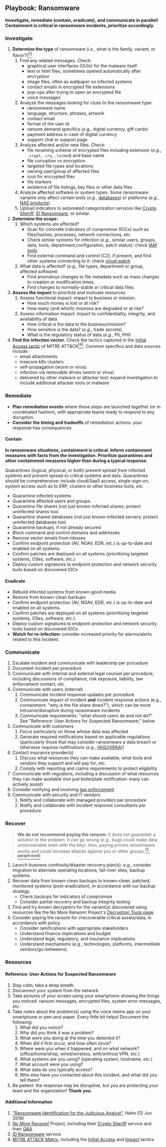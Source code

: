 

## Playbook: Ransomware

**Investigate, remediate (contain, eradicate), and communicate in parallel! Containment is critical in ransomware incidents, prioritize accordingly.**

### Investigate

1. **Determine the type** of ransomware (_i.e.,_ what is the family, variant, or flavor?)[<sup>[1]</sup>](#ransomware-playbook-ref-1)
    1. Find any related messages.  Check:
        * graphical user interfaces (GUIs) for the malware itself
        * text or html files, sometimes opened automatically after encryption
        * image files, often as wallpaper on infected systems
        * contact emails in encrypted file extensions
        * pop-ups after trying to open an encrypted file
        * voice messages
    2. Analyze the messages looking for clues to the ransomware type:
        * ransomware name
        * language, structure, phrases, artwork
        * contact email
        * format of the user id
        * ransom demand specifics (_e.g._, digital currency, gift cards)
        * payment address in case of digital currency
        * support chat or support page
    3. Analyze affected and/or new files.  Check:
        * file renaming scheme of encrypted files including extension (_e.g._, `.crypt`, `.cry`, `.locked`) and base name
        * file corruption vs encryption
        * targeted file types and locations
        * owning user/group of affected files
        * icon for encrypted files
        * file markers
        * existence of file listings, key files or other data files
    4. Analyze affected software or system types.  Some ransomware variants only affect certain tools (_e.g._, [databases](https://www.bleepingcomputer.com/news/security/mongodb-apocalypse-professional-ransomware-group-gets-involved-infections-reach-28k-servers/)) or platforms (_e.g._, [NAS products](https://forum.synology.com/enu/viewtopic.php?f=3&t=88716))
    5. Upload indicators to automated categorization services like [Crypto Sheriff](https://www.nomoreransom.org/crypto-sheriff.php), [ID Ransomware](https://id-ransomware.malwarehunterteam.com/), or similar.
2. **Determine the scope:**
    1. Which systems are affected? 
        * Scan for concrete indicators of compromise (IOCs) such as files/hashes, processes, network connections, etc.
        * Check similar systems for infection (_e.g._, similar users, groups, data, tools, department,configuration, patch status): check [IAM tools](https://us-east-1.console.aws.amazon.com/iamv2/home)
        * Find external command and control (C2), if present, and find other systems connecting to it: check [cloud watch](https://us-east-1.console.aws.amazon.com/cloudwatch/home)
    2. What data is affected? (_e.g._, file types, department or group, affected software)
        * Find anomalous changes to file metadata such as mass changes to creation or modification times.
        * Find changes to normally-stable or critical data files.
3. **Assess the impact** to prioritize and motivate resources
    1. Assess functional impact: impact to business or mission.
        * How much money is lost or at risk?
        * How many (and which) missions are degraded or at risk?
    2. Assess information impact: impact to confidentiality, integrity, and availability of data.
        * How critical is the data to the business/mission?
        * How sensitive is the data? (_e.g._, trade secrets)
        * What is the regulatory status of data (_e.g._, PII, PHI)
4. **Find the infection vector.**  Check the tactics captured in the [Initial Access tactic](https://attack.mitre.org/tactics/TA0001/) of MITRE ATT&CK[<sup>[4]</sup>](#ransomware-playbook-ref-4).  Common specifics and data sources include:
    * email attachments
    * insecure k8s clusters
    * self-propagation (worm or virus)
    * infection via removable drives (worm or virus)
    * delivered by other malware or attacker tool: expand investigation to include additional attacker tools or malware

### Remediate

* **Plan remediation events** where these steps are launched together (or in coordinated fashion), with appropriate teams ready to respond to any disruption.
* **Consider the timing and tradeoffs** of remediation actions: your response has consequences.

#### Contain

**In ransomware situations, containment is critical.  Inform containment measures with facts from the investigation.  Prioritize quarantines and other containment measures higher than during a typical response.**

Quarantines (logical, physical, or both) prevent spread _from_ infected systems and prevent spread _to_ critical systems and data. Quarantines should be comprehensive: include cloud/SaaS access, single-sign-on, system access such as to ERP, clusters or other business tools, _etc._

* Quarantine infected systems
* Quarantine affected users and groups.
* Quarantine file shares (not just known-infected shares; protect uninfected shares too)
* Quarantine shared databases (not just known-infected servers; protect uninfected databases too)
* Quarantine backups, if not already secured
* Block command and control domains and addresses
* Remove vector emails from inboxes
* Confirm endpoint protection (AV, NGAV, EDR, _etc._) is up-to-date and enabled on all systems.
* Confirm patches are deployed on all systems (prioritizing targeted systems, OSes, software, _etc._).
* Deploy custom signatures to endpoint protection and network security tools based on discovered IOCs

#### Eradicate

* Rebuild infected systems from known-good media
* Restore from known-clean backups
* Confirm endpoint protection (AV, NGAV, EDR, _etc._) is up-to-date and enabled on all systems.
* Confirm patches are deployed on all systems (prioritizing targeted systems, OSes, software, _etc._).
* Deploy custom signatures to endpoint protection and network security tools based on discovered IOCs
* **Watch for re-infection:** consider increased priority for alarms/alerts related to this incident.

### Communicate

1. Escalate incident and communicate with leadership per procedure
2. Document incident per procedure
3. Communicate with internal and external legal counsel per procedure, including discussions of compliance, risk exposure, liability, law enforcement contact, _etc._
4. Communicate with users (internal)
    1. Communicate incident response updates per procedure
    2. Communicate impact of incident **and** incident response actions (e.g., containment: "why is the file share down?"), which can be more intrusive/disruptive during ransomware incidents
    3. Communicate requirements: "what should users do and not do?"  See "Reference: User Actions for Suspected Ransomware," below
5. Communicate with customers
    1. Focus particularly on those whose data was affected
    2. Generate required notifications based on applicable regulations (particularly those that may consider ransomware a data breach or otherwise requires notifications (_e.g._, [HHS/HIPAA](https://www.hhs.gov/sites/default/files/RansomwareFactSheet.pdf))) 
6. Contact insurance provider(s)
    1. Discuss what resources they can make available, what tools and vendors they support and will pay for, _etc._
    2. Comply with reporting and claims requirements to protect eligibility
7. Communicate with regulators, including a discussion of what resources they can make available (not just boilerplate notification: many can actively assist)
8. Consider notifying and involving [law enforcement](https://www.nomoreransom.org/en/report-a-crime.html)
9. Communicate with security and IT vendors
    1. Notify and collaborate with managed providers per procedure
    2. Notify and collaborate with incident response consultants per procedure

### Recover

> **We do not recommend paying the ransom:** it does not guarantee a solution to the problem. It can go wrong (_e.g._, bugs could make data unrecoverable even with the key).  Also, paying proves ransomware works and could increase attacks against you or other groups.[<sup>[2, paraphrased]</sup>](#ransomware-playbook-ref-2)

1. Launch business continuity/disaster recovery plan(s): _e.g._, consider migration to alternate operating locations, fail-over sites, backup systems.
2. Recover data from known-clean backups to known-clean, patched, monitored systems (post-eradication), in accordance with our backup strategy.
    * Check backups for indicators of compromise
    * Consider partial recovery and backup integrity testing
3. Find and try known decryptors for the variant(s) discovered using resources like the No More Ransom! Project's [Decryption Tools page](https://www.nomoreransom.org/en/decryption-tools.html).
4. Consider paying the ransom for irrecoverable critical assets/data, in accordance with policy
    * Consider ramifications with appropriate stakeholders
    * Understand finance implications and budget
    * Understand legal, regulatory, and insurance implications
    * Understand mechanisms (_e.g._, technologies, platforms, intermediate vendors/go-betweens)

### Resources

#### Reference: User Actions for Suspected Ransomware

1. Stay calm, take a deep breath.
2. Disconnect your system from the network
3. Take pictures of your screen using your smartphone showing the things you noticed: ransom messages, encrypted files, system error messages, _etc._
4. Take notes about the problem(s) using the voice memo app on your smartphone or pen-and-paper.  Every little bit helps!  Document the following:
    1. What did you notice?
    2. Why did you think it was a problem?
    3. What were you doing at the time you detected it?
    4. When did it first occur, and how often since?
    5. Where were you when it happened, and on what network? (office/home/shop, wired/wireless, with/without VPN, _etc._)
    6. What systems are you using? (operating system, hostname, _etc._)
    7. What account were you using?
    8. What data do you typically access?
    9. Who else have you contacted about this incident, and what did you tell them?
5. Be patient: the response may be disruptive, but you are protecting your team and the organization!  **Thank you.**

#### Additional Information

1. <a name="ransomware-playbook-ref-1"></a>["Ransomware Identification for the Judicious Analyst"](https://www.gdatasoftware.com/blog/2019/06/31666-ransomware-identification-for-the-judicious-analyst), Hahn (12 Jun 2019)
1. <a name="ransomware-playbook-ref-2"></a>[No More Ransom!](https://www.nomoreransom.org) Project, including their [Crypto Sheriff](https://www.nomoreransom.org/crypto-sheriff.php?lang=en) service and their [Q&A](https://www.nomoreransom.org/en/ransomware-qa.html)
1. <a name="ransomware-playbook-ref-3"></a>[ID Ransomware](https://id-ransomware.malwarehunterteam.com/) service
1. <a name="ransomware-playbook-ref-4"></a>[MITRE ATT&CK Matrix](https://attack.mitre.org), including the [Initial Access](https://attack.mitre.org/tactics/TA0001/) and [Impact](https://attack.mitre.org/tactics/TA0040/) tactics

